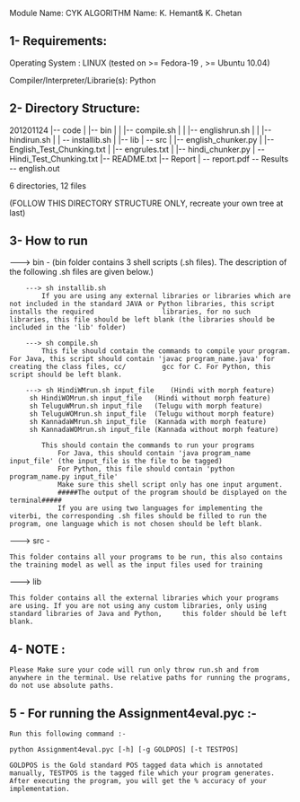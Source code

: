 Module Name: CYK ALGORITHM
Name: K. Hemant& K. Chetan

1- Requirements:
----------------
 Operating System               :       LINUX (tested on >= Fedora-19 , >= Ubuntu 10.04)

 Compiler/Interpreter/Librarie(s):      Python

2- Directory Structure:
-----------------------
201201124
	|-- code
	|   |-- bin
		|   |   |-- compile.sh
	|   |   |-- englishrun.sh
	|   |   |-- hindirun.sh
	|   |    -- installib.sh
	|   |-- lib
	|   -- src
	|       |-- english_chunker.py
	|       |-- English_Test_Chunking.txt
	|       |-- engrules.txt
	|       |-- hindi_chunker.py
	|        -- Hindi_Test_Chunking.txt
	|-- README.txt
	|-- Report
	|   -- report.pdf
	 -- Results
    	 -- english.out

6 directories, 12 files
       
(FOLLOW THIS DIRECTORY STRUCTURE ONLY, recreate your own tree at last)


3- How to run
---------------
   ---> bin - (bin folder contains 3 shell scripts (.sh files). The description of the following .sh files are given below.)

        ---> sh installib.sh 
			If you are using any external libraries or libraries which are not included in the standard JAVA or Python libraries, this script installs the required 				libraries, for no such libraries, this file should be left blank (the libraries should be included in the 'lib' folder)

        ---> sh compile.sh 
			This file should contain the commands to compile your program. For Java, this script should contain 'javac program_name.java' for creating the class files, cc/			gcc for C. For Python, this script should be left blank.

        ---> sh HindiWMrun.sh input_file	(Hindi with morph feature)
	     sh HindiWOMrun.sh input_file	(Hindi without morph feature)
	     sh TeluguWMrun.sh input_file	(Telugu with morph feature)
	     sh TeluguWOMrun.sh input_file	(Telugu without morph feature)
	     sh KannadaWMrun.sh input_file	(Kannada with morph feature)
	     sh KannadaWOMrun.sh input_file	(Kannada without morph feature)	
             
			This should contain the commands to run your programs
				For Java, this should contain 'java program_name input_file' (the input_file is the file to be tagged)
				For Python, this file should contain 'python program_name.py input_file'
				Make sure this shell script only has one input argument.
				#####The output of the program should be displayed on the terminal#####
				If you are using two languages for implementing the viterbi, the corresponding .sh files should be filled to run the program, one language which is not chosen should be left blank.
   
   ---> src - 
	
	This folder contains all your programs to be run, this also contains the training model as well as the input files used for training
   
   ---> lib 
	
	This folder contains all the external libraries which your programs are using. If you are not using any custom libraries, only using standard libraries of Java and Python, 	this folder should be left blank.


4- NOTE :
--------------

	Please Make sure your code will run only throw run.sh and from anywhere in the terminal. Use relative paths for running the programs, do not use absolute paths.

5 - For running the Assignment4eval.pyc :-
----------------------------------------------

	Run this following command :-
		
	python Assignment4eval.pyc [-h] [-g GOLDPOS] [-t TESTPOS]
	
	GOLDPOS is the Gold standard POS tagged data which is annotated manually, TESTPOS is the tagged file which your program generates.
	After executing the program, you will get the % accuracy of your implementation.

